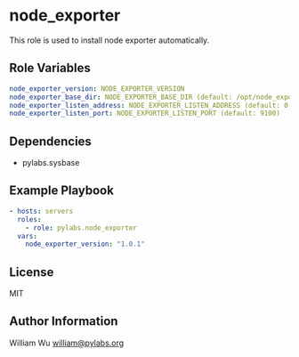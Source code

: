 node_exporter
=============

This role is used to install node exporter automatically.

Role Variables
--------------

```yaml
node_exporter_version: NODE_EXPORTER_VERSION
node_exporter_base_dir: NODE_EXPORTER_BASE_DIR (default: /opt/node_exporter)
node_exporter_listen_address: NODE_EXPORTER_LISTEN_ADDRESS (default: 0.0.0.0)
node_exporter_listen_port: NODE_EXPORTER_LISTEN_PORT (default: 9100)
```

Dependencies
------------

- pylabs.sysbase

Example Playbook
----------------

```yaml
- hosts: servers
  roles:
    - role: pylabs.node_exporter
  vars:
    node_exporter_version: "1.0.1"
```

License
-------

MIT

Author Information
------------------

William Wu <william@pylabs.org>
